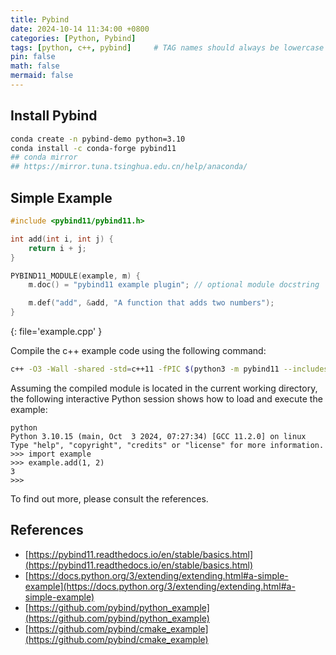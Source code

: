 ```yaml
---
title: Pybind
date: 2024-10-14 11:34:00 +0800
categories: [Python, Pybind]
tags: [python, c++, pybind]     # TAG names should always be lowercase
pin: false
math: false
mermaid: false
---
```


## Install Pybind

```sh
conda create -n pybind-demo python=3.10
conda install -c conda-forge pybind11
## conda mirror
## https://mirror.tuna.tsinghua.edu.cn/help/anaconda/
```

## Simple Example

```cpp
#include <pybind11/pybind11.h>

int add(int i, int j) {
    return i + j;
}

PYBIND11_MODULE(example, m) {
    m.doc() = "pybind11 example plugin"; // optional module docstring

    m.def("add", &add, "A function that adds two numbers");
}
```
{: file='example.cpp' }


Compile the c++ example code using the following command:

```sh
c++ -O3 -Wall -shared -std=c++11 -fPIC $(python3 -m pybind11 --includes) example.cpp -o example$(python3-config --extension-suffix)
```

Assuming the compiled module is located in the current working directory, the following interactive Python session shows how to load and execute the example:

```
python
Python 3.10.15 (main, Oct  3 2024, 07:27:34) [GCC 11.2.0] on linux
Type "help", "copyright", "credits" or "license" for more information.
>>> import example
>>> example.add(1, 2)
3
>>>
```

To find out more, please consult the references.


## References

* [https://pybind11.readthedocs.io/en/stable/basics.html](https://pybind11.readthedocs.io/en/stable/basics.html)
* [https://docs.python.org/3/extending/extending.html#a-simple-example](https://docs.python.org/3/extending/extending.html#a-simple-example)
* [https://github.com/pybind/python_example](https://github.com/pybind/python_example)
* [https://github.com/pybind/cmake_example](https://github.com/pybind/cmake_example)
